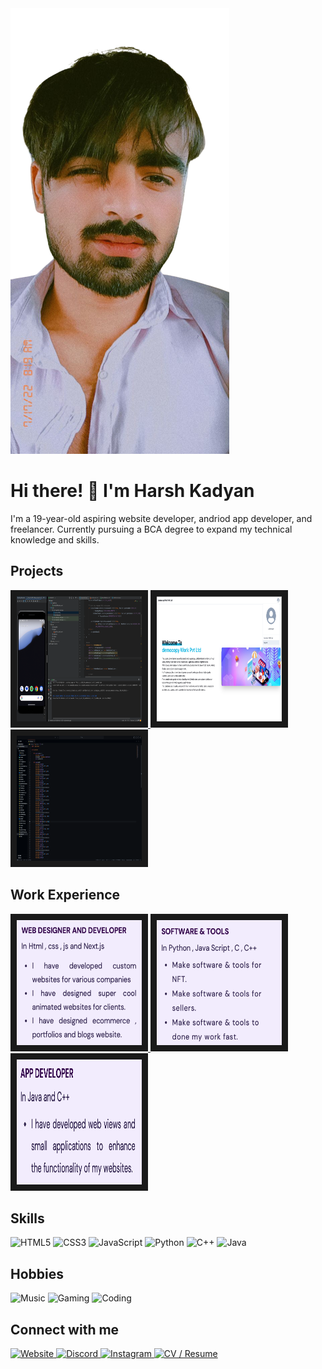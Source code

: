<!DOCTYPE html>
<html>
<head>
  <meta charset="UTF-8">
</head>
<body>
  <img src="img/me.png" alt="Profile Image" class="profile-image">
  <h1 class="profile-title">Hi there! 👋 I'm Harsh Kadyan</h1>
  <p>I'm a 19-year-old aspiring website developer, andriod app developer, and freelancer. Currently pursuing a BCA degree to expand my technical knowledge and skills.</p>

  <h2>Projects</h2>
  <a href="project2-url">
    <img src="img/work2.jpg" width="200" height="200" border="10">
  </a>
  <a href="img/work1.jpg">
    <img src="img/work1.jpg" width="200" height="200" border="10">
  </a>
  <a href="project2-url">
    <img src="img/work3.jpg" width="200" height="200" border="10">
  </a>

  <h2>Work Experience</h2>
  <a href="img/work22.png">
    <img src="img/work22.png" width="200" height="200" border="10">
  </a>
  <a href="img/work11">
    <img src="img/work11.png" width="200" height="200" border="10">
  </a>
  <a href="img/work33.png">
    <img src="img/work33.png" width="200" height="200" border="10">
  </a>


  <h2>Skills</h2>
  <img src="https://img.shields.io/badge/-HTML5-E34F26?style=flat&logo=html5&logoColor=white" alt="HTML5">
  <img src="https://img.shields.io/badge/-CSS3-1572B6?style=flat&logo=css3" alt="CSS3">
  <img src="https://img.shields.io/badge/-JavaScript-black?style=flat&logo=javascript" alt="JavaScript">
  <img src="https://img.shields.io/badge/-Python-black?style=flat&logo=python" alt="Python">
  <img src="https://img.shields.io/badge/-C++-00599C?style=flat&logo=c" alt="C++">
  <img src="https://img.shields.io/badge/-Java-black?style=flat&logo=java" alt="Java">

  <h2>Hobbies</h2>
  <img src="https://img.shields.io/badge/-Music-black?style=flat&logo=spotify" alt="Music">
  <img src="https://img.shields.io/badge/-Gaming-black?style=flat&logo=nintendo-switch" alt="Gaming">
  <img src="https://img.shields.io/badge/-Coding-black?style=flat&logo=visual-studio-code" alt="Coding">



  <h2>Connect with me</h2>
  <a href="http://harshtech.me/">
    <img src="https://img.shields.io/badge/-Website-47CCCC?style=flat&logo=Google-Chrome&logoColor=white" alt="Website">
  <a href="https://discord.com/users/271140080188522497">
    <img src="https://img.shields.io/badge/-Discord-7289DA?style=flat&logo=discord&logoColor=white" alt="Discord">
  </a>
  <a href="https://www.instagram.com/ig.harsh_07/">
    <img src="https://img.shields.io/badge/-Instagram-E4405F?style=flat&logo=instagram&logoColor=white" alt="Instagram">
  </a>
  <a href="https://harshtech.me/cv.html">
    <img src="https://img.shields.io/badge/-CV-0A66C2?style=flat&logo=cv&logoColor=white" alt="CV / Resume">
  </a>

</body>
</html>
